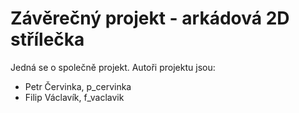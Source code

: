 # Závěrečný projekt - arkádová 2D střílečka

Jedná se o společně projekt. Autoři projektu jsou:
- Petr Červinka, p_cervinka
- Filip Václavík, f_vaclavik